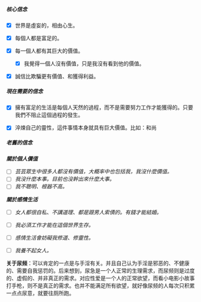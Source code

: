 ##### 核心信念

- [x] 世界是虛妄的，相由心生。
- [x] 每個人都是富足的。
- [x] 每一個人都有其巨大的價值。
  - [x] 我覺得一個人沒有價值，只是我沒有看到他的價值。
- [x] 誠信比欺騙更有價值、和獲得利益。



##### 現在需要的信念

- [x] 擁有富足的生活是每個人天然的過程，而不是需要努力工作才能獲得的。只要我們不阻止這個過程的發生。
- [x] 淬煉自己的靈性，這件事情本身就具有巨大價值。比如：和尚



##### 老舊的信念

***關於個人價值***

- [ ] *芸芸眾生中很多人都沒有價值，大概率中也包括我，我沒什麼價值。*
- [ ] *我沒什麼本事。目前也沒幹出來什麼大事。*
- [ ] *我不聰明、根器不高。*

***關於感情生活***

- [ ] *女人都很自私、不講道理、都是跟男人索債的。有錢才能結婚。*
- [ ] *我必須工作才能在這個世界生存。*
- [ ] *感情生活會妨礙我修道、修靈性。*
- [ ] *我養不起女人。*



**关于尿频**：可以肯定的一点是与手淫有关。并且自己认为手淫是邪恶的、不健康的、需要自我惩罚的。后来想到，尿急是一个人正常的生理需求，而尿频则是过度的、虚假的、并非真正的需求。对应性爱是一个人的正常欲望，而看小电影小故事打手枪，则不是真正的需求。也并不能满足所有欲望，就好像尿频的人每次只积累一点点尿意，就要往厕所跑。